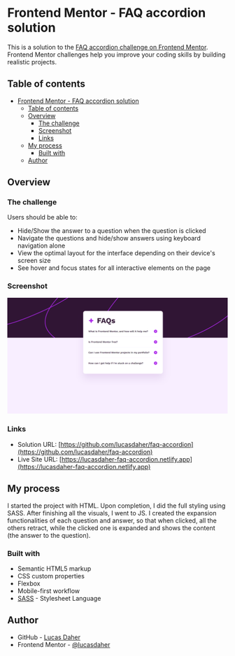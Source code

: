 # Frontend Mentor - FAQ accordion solution

This is a solution to the [FAQ accordion challenge on Frontend Mentor](https://www.frontendmentor.io/challenges/faq-accordion-wyfFdeBwBz). Frontend Mentor challenges help you improve your coding skills by building realistic projects. 

## Table of contents

- [Frontend Mentor - FAQ accordion solution](#frontend-mentor---faq-accordion-solution)
  - [Table of contents](#table-of-contents)
  - [Overview](#overview)
    - [The challenge](#the-challenge)
    - [Screenshot](#screenshot)
    - [Links](#links)
  - [My process](#my-process)
    - [Built with](#built-with)
  - [Author](#author)

## Overview

### The challenge

Users should be able to:

- Hide/Show the answer to a question when the question is clicked
- Navigate the questions and hide/show answers using keyboard navigation alone
- View the optimal layout for the interface depending on their device's screen size
- See hover and focus states for all interactive elements on the page

### Screenshot

![](./assets/screenshot.png)

### Links

- Solution URL: [https://github.com/lucasdaher/faq-accordion](https://github.com/lucasdaher/faq-accordion)
- Live Site URL: [https://lucasdaher-faq-accordion.netlify.app](https://lucasdaher-faq-accordion.netlify.app)

## My process
I started the project with HTML. Upon completion, I did the full styling using SASS. After finishing all the visuals, I went to JS. I created the expansion functionalities of each question and answer, so that when clicked, all the others retract, while the clicked one is expanded and shows the content (the answer to the question).

### Built with

- Semantic HTML5 markup
- CSS custom properties
- Flexbox
- Mobile-first workflow
- [SASS](https://sass-lang.com/) - Stylesheet Language

## Author

- GitHub - [Lucas Daher](https://www.github.com/lucasdaher)
- Frontend Mentor - [@lucasdaher](https://www.frontendmentor.io/profile/lucasdaher)
